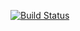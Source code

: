 [![Build Status](https://travis-ci.org/github/jeancarloferreira/api-wallet-java.svg?branch=master)](https://travis-ci.org/github/jeancarloferreira/api-wallet-java)

